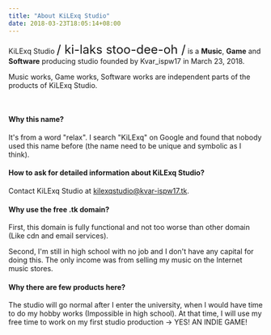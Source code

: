 ```yaml
---
title: "About KiLExq Studio"
date: 2018-03-23T18:05:14+08:00
---
```

KiLExq Studio <font size=5>/ ki-laks stoo-dee-oh /</font> is a **Music**, **Game** and **Software** producing studio founded by Kvar_ispw17 in March 23, 2018.

Music works, Game works, Software works are independent parts of the products of KiLExq Studio.

<br/>

#### Why this name?

It's from a word "relax". I search "KiLExq" on Google and found that nobody used this name before (the name need to be unique and symbolic as I think).

#### How to ask for detailed information about KiLExq Studio?

Contact KiLExq Studio at [kilexqstudio@kvar-ispw17.tk](mailto:kilexqstudio@kvar-ispw17.tk).

#### Why use the free .tk domain?

First, this domain is fully functional and not too worse than other domain (Like cdn and email services).

Second, I'm still in high school with no job and I don't have any capital for doing this. The only income was from selling my music on the Internet music stores.

#### Why there are few products here?

The studio will go normal after I enter the university, when I would have time to do my hobby works (Impossible in high school). At that time, I will use my free time to work on my first studio production -> YES! AN INDIE GAME!
